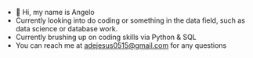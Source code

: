 - 👋 Hi, my name is Angelo
- Currently looking into do coding or something in the data field, such as data science or database work.
- Currently brushing up on coding skills via Python & SQL
- You can reach me at adejesus0515@gmail.com for any questions

<!---
adejesus0515/adejesus0515 is a ✨ special ✨ repository because its `README.md` (this file) appears on your GitHub profile.
You can click the Preview link to take a look at your changes.
--->
